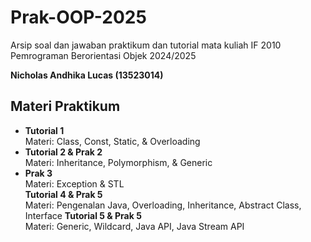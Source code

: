 <h1>Prak-OOP-2025</h1>
Arsip soal dan jawaban praktikum dan tutorial mata kuliah IF 2010 Pemrograman Berorientasi Objek 2024/2025

**Nicholas Andhika Lucas (13523014)**

## Materi Praktikum

- **Tutorial 1**  
  Materi: Class, Const, Static, & Overloading  
- **Tutorial 2 & Prak 2**  
  Materi: Inheritance, Polymorphism, & Generic  
- **Prak 3**  
  Materi: Exception & STL  
  **Tutorial 4 & Prak 5**  
  Materi: Pengenalan Java, Overloading, Inheritance, Abstract Class, Interface
  **Tutorial 5 & Prak 5**  
  Materi: Generic, Wildcard, Java API, Java Stream API
